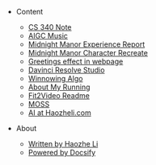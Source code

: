 - Content
    - [CS 340 Note](cs340.md)
    - [AIGC Music](aimusic.md)
    - [Midnight Manor Experience Report](midnight_report.md)
    - [Midnight Manor Character Recreate](midnight_prompt.md)
    - [Greetings effect in webpage](greeting.md)
    - [Davinci Resolve Studio](davinci.md)
    - [Winnowing Algo](winnowing.md)
    - [About My Running](run.md)
    - [Fit2Video Readme](fit2video.md)
    - [MOSS](moss.md)
    - [AI at Haozheli.com](aihaozheli.md)
    
- About 
    - [Written by Haozhe Li](https://www.haozheli.com)
    - [Powered by Docsify](https://docsify.js.org)